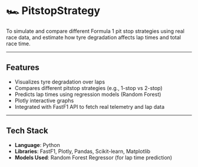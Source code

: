 # 🏎️ PitstopStrategy
To simulate and compare different Formula 1 pit stop strategies using real race data, and estimate how tyre degradation affects lap times and total race time.

---

## Features

- Visualizes tyre degradation over laps
- Compares different pitstop strategies (e.g., 1-stop vs 2-stop)
- Predicts lap times using regression models (Random Forest)
- Plotly interactive graphs
- Integrated with FastF1 API to fetch real telemetry and lap data

---

## Tech Stack

- **Language**: Python
- **Libraries**: FastF1, Plotly, Pandas, Scikit-learn, Matplotlib
- **Models Used**: Random Forest Regressor (for lap time prediction)

